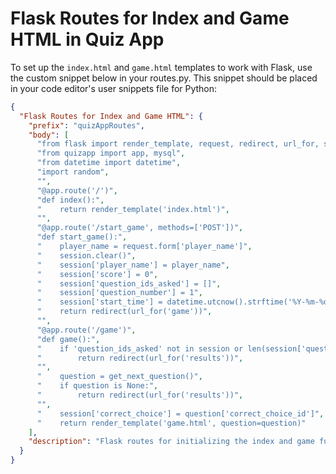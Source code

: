 # Flask Routes for Index and Game HTML in Quiz App

To set up the `index.html` and `game.html` templates to work with Flask, use the custom snippet below in your routes.py. This snippet should be placed in your code editor's user snippets file for Python:

```json
{
  "Flask Routes for Index and Game HTML": {
    "prefix": "quizAppRoutes",
    "body": [
      "from flask import render_template, request, redirect, url_for, session",
      "from quizapp import app, mysql",
      "from datetime import datetime",
      "import random",
      "",
      "@app.route('/')",
      "def index():",
      "    return render_template('index.html')",
      "",
      "@app.route('/start_game', methods=['POST'])",
      "def start_game():",
      "    player_name = request.form['player_name']",
      "    session.clear()",
      "    session['player_name'] = player_name",
      "    session['score'] = 0",
      "    session['question_ids_asked'] = []",
      "    session['question_number'] = 1",
      "    session['start_time'] = datetime.utcnow().strftime('%Y-%m-%d %H:%M:%S')",
      "    return redirect(url_for('game'))",
      "",
      "@app.route('/game')",
      "def game():",
      "    if 'question_ids_asked' not in session or len(session['question_ids_asked']) >= 10:",
      "        return redirect(url_for('results'))",
      "",
      "    question = get_next_question()",
      "    if question is None:",
      "        return redirect(url_for('results'))",
      "",
      "    session['correct_choice'] = question['correct_choice_id']",
      "    return render_template('game.html', question=question)"
    ],
    "description": "Flask routes for initializing the index and game functionality in the Quiz App."
  }
}
